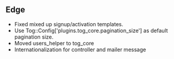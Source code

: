 Edge
----
* Fixed mixed up signup/activation templates.
* Use Tog::Config['plugins.tog_core.pagination_size'] as default pagination size.
* Moved users_helper to tog_core
* Internationalization for controller and mailer message